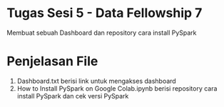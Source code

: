 # Tugas Sesi 5 - Data Fellowship 7
Membuat sebuah Dashboard dan repository cara install PySpark

# Penjelasan File
1. Dashboard.txt berisi link untuk mengakses dashboard
2. How to Install PySpark on Google Colab.ipynb berisi repository cara install PySpark dan cek versi PySpark
